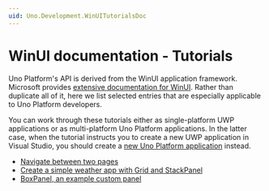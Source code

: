 ```yaml
---
uid: Uno.Development.WinUITutorialsDoc
---
```


# WinUI documentation - Tutorials

Uno Platform's API is derived from the WinUI application framework. Microsoft provides [extensive documentation for WinUI](https://docs.microsoft.com/en-us/windows/uwp/). Rather than duplicate all of it, here we list selected entries that are especially applicable to Uno Platform developers.

You can work through these tutorials either as single-platform UWP applications or as multi-platform Uno Platform applications. In the latter case, when the tutorial instructs you to create a new UWP application in Visual Studio, you should create a [new Uno Platform application](get-started.md) instead.

* [Navigate between two pages](https://docs.microsoft.com/en-us/windows/uwp/design/basics/navigate-between-two-pages)
* [Create a simple weather app with Grid and StackPanel](https://docs.microsoft.com/en-us/windows/uwp/design/layout/grid-tutorial)
* [BoxPanel, an example custom panel](https://docs.microsoft.com/en-us/windows/uwp/design/layout/boxpanel-example-custom-panel)
